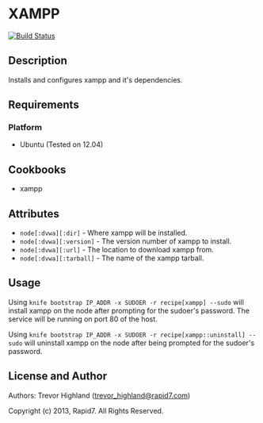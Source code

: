 # XAMPP
[![Build Status](https://secure.travis-ci.org/rapid7-cookbooks/xampp.png)](http://travis-ci.org/rapid7-cookbooks/xampp)
## Description

Installs and configures xampp and it's dependencies.

## Requirements
### Platform
* Ubuntu (Tested on 12.04)

## Cookbooks
* xampp

## Attributes
* `node[:dvwa][:dir]` - Where xampp will be installed.
* `node[:dvwa][:version]` - The version number of xampp to install.
* `node[:dvwa][:url]` - The location to download xampp from.
* `node[:dvwa][:tarball]` - The name of the xampp tarball.

## Usage
Using `knife bootstrap IP_ADDR -x SUDOER -r recipe[xampp] --sudo`
will install xampp on the node after prompting for the sudoer's password.
The service will be running on port 80 of the host.

Using `knife bootstrap IP_ADDR -x SUDOER -r recipe[xampp::uninstall] --sudo`
will uninstall xampp on the node after being prompted for the sudoer's
password.

## License and Author
Authors: Trevor Highland (trevor_highland@rapid7.com)

Copyright (c) 2013, Rapid7. All Rights Reserved.
